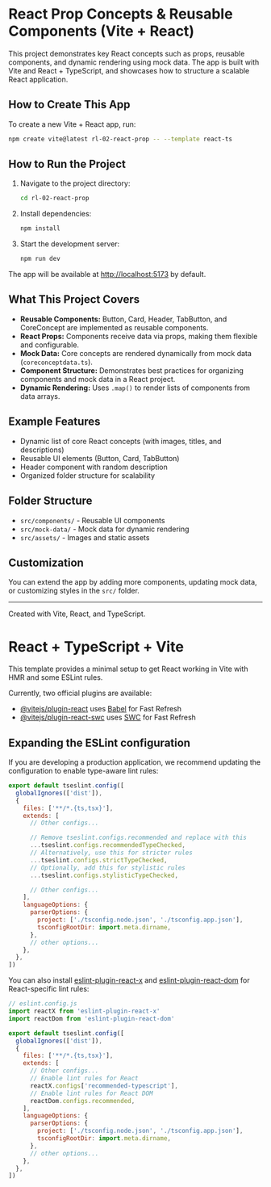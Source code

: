 # React Prop Concepts & Reusable Components (Vite + React)

This project demonstrates key React concepts such as props, reusable components, and dynamic rendering using mock data. The app is built with Vite and React + TypeScript, and showcases how to structure a scalable React application.

## How to Create This App

To create a new Vite + React app, run:

```bash
npm create vite@latest rl-02-react-prop -- --template react-ts
```

## How to Run the Project

1. Navigate to the project directory:
   ```bash
   cd rl-02-react-prop
   ```
2. Install dependencies:
   ```bash
   npm install
   ```
3. Start the development server:
   ```bash
   npm run dev
   ```

The app will be available at [http://localhost:5173](http://localhost:5173) by default.

## What This Project Covers
- **Reusable Components:** Button, Card, Header, TabButton, and CoreConcept are implemented as reusable components.
- **React Props:** Components receive data via props, making them flexible and configurable.
- **Mock Data:** Core concepts are rendered dynamically from mock data (`coreconceptdata.ts`).
- **Component Structure:** Demonstrates best practices for organizing components and mock data in a React project.
- **Dynamic Rendering:** Uses `.map()` to render lists of components from data arrays.

## Example Features
- Dynamic list of core React concepts (with images, titles, and descriptions)
- Reusable UI elements (Button, Card, TabButton)
- Header component with random description
- Organized folder structure for scalability

## Folder Structure
- `src/components/` - Reusable UI components
- `src/mock-data/` - Mock data for dynamic rendering
- `src/assets/` - Images and static assets

## Customization
You can extend the app by adding more components, updating mock data, or customizing styles in the `src/` folder.

---

Created with Vite, React, and TypeScript.

# React + TypeScript + Vite

This template provides a minimal setup to get React working in Vite with HMR and some ESLint rules.

Currently, two official plugins are available:

- [@vitejs/plugin-react](https://github.com/vitejs/vite-plugin-react/blob/main/packages/plugin-react) uses [Babel](https://babeljs.io/) for Fast Refresh
- [@vitejs/plugin-react-swc](https://github.com/vitejs/vite-plugin-react/blob/main/packages/plugin-react-swc) uses [SWC](https://swc.rs/) for Fast Refresh

## Expanding the ESLint configuration

If you are developing a production application, we recommend updating the configuration to enable type-aware lint rules:

```js
export default tseslint.config([
  globalIgnores(['dist']),
  {
    files: ['**/*.{ts,tsx}'],
    extends: [
      // Other configs...

      // Remove tseslint.configs.recommended and replace with this
      ...tseslint.configs.recommendedTypeChecked,
      // Alternatively, use this for stricter rules
      ...tseslint.configs.strictTypeChecked,
      // Optionally, add this for stylistic rules
      ...tseslint.configs.stylisticTypeChecked,

      // Other configs...
    ],
    languageOptions: {
      parserOptions: {
        project: ['./tsconfig.node.json', './tsconfig.app.json'],
        tsconfigRootDir: import.meta.dirname,
      },
      // other options...
    },
  },
])
```

You can also install [eslint-plugin-react-x](https://github.com/Rel1cx/eslint-react/tree/main/packages/plugins/eslint-plugin-react-x) and [eslint-plugin-react-dom](https://github.com/Rel1cx/eslint-react/tree/main/packages/plugins/eslint-plugin-react-dom) for React-specific lint rules:

```js
// eslint.config.js
import reactX from 'eslint-plugin-react-x'
import reactDom from 'eslint-plugin-react-dom'

export default tseslint.config([
  globalIgnores(['dist']),
  {
    files: ['**/*.{ts,tsx}'],
    extends: [
      // Other configs...
      // Enable lint rules for React
      reactX.configs['recommended-typescript'],
      // Enable lint rules for React DOM
      reactDom.configs.recommended,
    ],
    languageOptions: {
      parserOptions: {
        project: ['./tsconfig.node.json', './tsconfig.app.json'],
        tsconfigRootDir: import.meta.dirname,
      },
      // other options...
    },
  },
])
```
